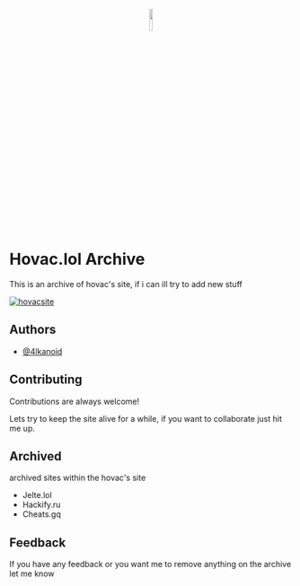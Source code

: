  <p align="center" width="100%">
    <img width="10%" src="https://s3.us-east-1.wasabisys.com/e-zimagehosting/76f01cc6-c72a-4da8-b4eb-70db737814ff/usw3l84x.png"> 
</p>

#  Hovac.lol Archive


This is an archive of hovac's site, if i can ill try to add new stuff

[![hovacsite](https://img.shields.io/badge/website-hovac.ga-blueviolet?style=for-the-badge&logoColor=white)](https://hovac.ga)

## Authors

- [@4lkanoid](https://www.github.com/4lkanoid)

## Contributing

Contributions are always welcome!

Lets try to keep the site alive for a while, if you want to collaborate just hit me up.


## Archived

archived sites within the hovac's site

- Jelte.lol
- Hackify.ru
- Cheats.gq

## Feedback

If you have any feedback or you want me to remove anything on the archive let me know 

